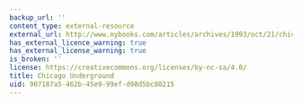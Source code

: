 ```yaml
---
backup_url: ''
content_type: external-resource
external_url: http://www.nybooks.com/articles/archives/1993/oct/21/chicago-underground/
has_external_licence_warning: true
has_external_license_warning: true
is_broken: ''
license: https://creativecommons.org/licenses/by-nc-sa/4.0/
title: Chicago Underground
uid: 907187a5-462b-45e9-99ef-d98d5bc80215
---
```

